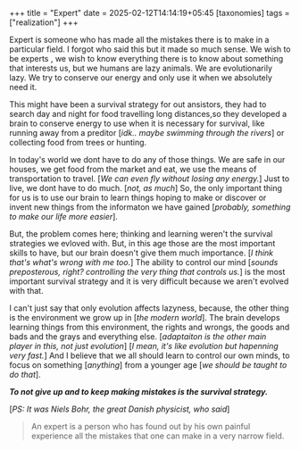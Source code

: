 +++
title = "Expert"
date = 2025-02-12T14:14:19+05:45
[taxonomies]
tags = ["realization"]
+++

Expert is someone who has made all the mistakes there is to make in a particular field.
I forgot who said this but it made so much sense. We wish to be experts , we wish to
know everything there is to know about something that interests us, but we humans are
lazy animals. We are evolutionarily lazy. We try to conserve our energy and only use
it when we absolutely need it.

This might have been a survival strategy for out ansistors, they had to search day and
night for food travelling long distances,so they developed a brain to conserve energy
to use when it is necessary for survival, like running away from a preditor [_idk..
maybe swimming through the rivers_] or collecting food from trees or hunting.

In today's world we dont have to do any of those things. We are safe in our houses,
we get food from the market and eat, we use the means of transportation to travel.
[_We can even fly without losing any energy._] Just to live, we dont have to do much.
[_not, as much_] So, the only important thing for us is to use our brain to learn
things hoping to make or discover or invent new things from the informaton we have
gained [_probably, something to make our life more easier_].

But, the problem comes here; thinking and learning weren't the survival strategies
we evloved with. But, in this age those are the most important skills to have, but
our brain doesn't give them much importance. [_I think that's what's wrong with me
too._] The ability to control our mind [_sounds preposterous, right? controlling
the very thing that controls us._] is the most important survival strategy and it
is very difficult because we aren't evolved with that.

I can't just say that only evolution affects lazyness, because, the other thing is
the environment we grow up in [_the modern world_]. The brain develops learning
things from this environment, the rights and wrongs, the goods and bads and the
grays and everything else. [_adaptaiton is the other main player in this, not just
evolution_] [_I mean, it's like evolution but hapenning very fast._]
And I believe that we all should learn to control our own minds, to focus on something
[_anything_] from a younger age [_we should be taught to do that_].

___To not give up and to keep making mistakes is the survival strategy.___

[_PS: It was Niels Bohr, the great Danish physicist, who said_]
> An expert is a person who has found out by his own painful experience all the mistakes that one can make in a very narrow field.
